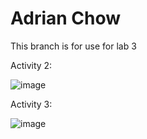 # Adrian Chow
This branch is for use for lab 3

Activity 2:

![image](https://github.com/adrianchow-tech/ECE444-F2023-Lab1/assets/81934116/ae2a268a-1c03-4c58-bad1-dc848d86611e)

Activity 3:

![image](https://github.com/adrianchow-tech/ECE444-F2023-Lab1/assets/81934116/9d3ed853-4223-4e3e-a9db-c64540d033f3)
